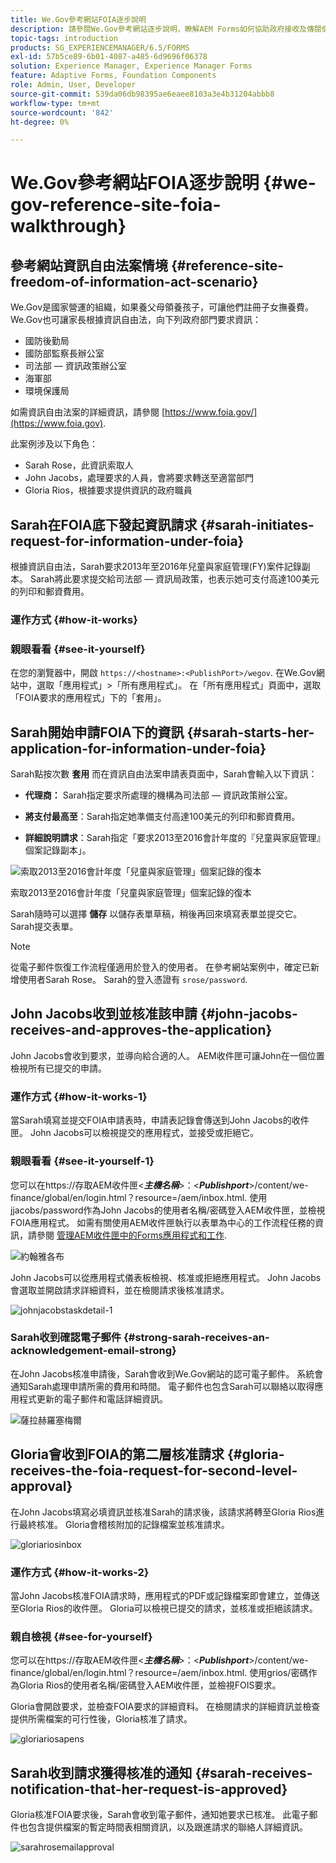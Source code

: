 ```yaml
---
title: We.Gov參考網站FOIA逐步說明
description: 請參閱We.Gov參考網站逐步說明，瞭解AEM Forms如何協助政府接收及傳閱個人依資訊自由法案要求之資訊。
topic-tags: introduction
products: SG_EXPERIENCEMANAGER/6.5/FORMS
exl-id: 57b5ce89-6b01-4087-a485-6d9696f06378
solution: Experience Manager, Experience Manager Forms
feature: Adaptive Forms, Foundation Components
role: Admin, User, Developer
source-git-commit: 539da06db98395ae6eaee8103a3e4b31204abbb8
workflow-type: tm+mt
source-wordcount: '842'
ht-degree: 0%

---
```


# We.Gov參考網站FOIA逐步說明 {#we-gov-reference-site-foia-walkthrough}

## 參考網站資訊自由法案情境 {#reference-site-freedom-of-information-act-scenario}

We.Gov是國家營運的組織，如果養父母領養孩子，可讓他們註冊子女撫養費。 We.Gov也可讓家長根據資訊自由法，向下列政府部門要求資訊：

* 國防後勤局
* 國防部監察長辦公室
* 司法部 — 資訊政策辦公室
* 海軍部
* 環境保護局

如需資訊自由法案的詳細資訊，請參閱 [https://www.foia.gov/](https://www.foia.gov).

此案例涉及以下角色：

* Sarah Rose，此資訊索取人
* John Jacobs，處理要求的人員，會將要求轉送至適當部門
* Gloria Rios，根據要求提供資訊的政府職員

## Sarah在FOIA底下發起資訊請求 {#sarah-initiates-request-for-information-under-foia}

根據資訊自由法，Sarah要求2013年至2016年兒童與家庭管理(FY)案件記錄副本。 Sarah將此要求提交給司法部 — 資訊局政策，也表示她可支付高達100美元的列印和郵資費用。

### 運作方式 {#how-it-works}

### 親眼看看 {#see-it-yourself}

在您的瀏覽器中，開啟 `https://<hostname>:<PublishPort>/wegov`. 在We.Gov網站中，選取「應用程式」>「所有應用程式」。 在「所有應用程式」頁面中，選取「FOIA要求的應用程式」下的「套用」。

## Sarah開始申請FOIA下的資訊 {#sarah-starts-her-application-for-information-under-foia}

Sarah點按次數 **套用** 而在資訊自由法案申請表頁面中，Sarah會輸入以下資訊：

* **代理商：** Sarah指定要求所處理的機構為司法部 — 資訊政策辦公室。

* **將支付最高至**：Sarah指定她準備支付高達100美元的列印和郵資費用。
* **詳細說明請求**：Sarah指定「要求2013至2016會計年度的『兒童與家庭管理』個案記錄副本」。

![索取2013至2016會計年度「兒童與家庭管理」個案記錄的復本](assets/sarahfiosform.png)

索取2013至2016會計年度「兒童與家庭管理」個案記錄的復本

Sarah隨時可以選擇 **儲存** 以儲存表單草稿，稍後再回來填寫表單並提交它。 Sarah提交表單。

>[!NOTE]
>
>從電子郵件恢復工作流程僅適用於登入的使用者。 在參考網站案例中，確定已新增使用者Sarah Rose。 Sarah的登入憑證有 `srose/password`.

## John Jacobs收到並核准該申請 {#john-jacobs-receives-and-approves-the-application}

John Jacobs會收到要求，並導向給合適的人。 AEM收件匣可讓John在一個位置檢視所有已提交的申請。

### 運作方式 {#how-it-works-1}

當Sarah填寫並提交FOIA申請表時，申請表記錄會傳送到John Jacobs的收件匣。 John Jacobs可以檢視提交的應用程式，並接受或拒絕它。

### 親眼看看 {#see-it-yourself-1}

您可以在https://存取AEM收件匣&lt;***主機名稱***>：&lt;***Publishport***>/content/we-finance/global/en/login.html？resource=/aem/inbox.html. 使用jjacobs/password作為John Jacobs的使用者名稱/密碼登入AEM收件匣，並檢視FOIA應用程式。 如需有關使用AEM收件匣執行以表單為中心的工作流程任務的資訊，請參閱 [管理AEM收件匣中的Forms應用程式和工作](/help/forms/using/manage-applications-inbox.md).

![約翰雅各布](assets/johnjacobs.png)

John Jacobs可以從應用程式儀表板檢視、核准或拒絕應用程式。 John Jacobs會選取並開啟請求詳細資料，並在檢閱請求後核准請求。

![johnjacobstaskdetail-1](assets/johnjacobstaskdetail-1.png)

### <strong>Sarah收到確認電子郵件</strong> {#strong-sarah-receives-an-acknowledgement-email-strong}

在John Jacobs核准申請後，Sarah會收到We.Gov網站的認可電子郵件。 系統會通知Sarah處理申請所需的費用和時間。 電子郵件也包含Sarah可以聯絡以取得應用程式更新的電子郵件和電話詳細資訊。

![薩拉赫羅塞梅爾](assets/sarahroseemail.png)

## Gloria會收到FOIA的第二層核准請求 {#gloria-receives-the-foia-request-for-second-level-approval}

在John Jacobs填寫必填資訊並核准Sarah的請求後，該請求將轉至Gloria Rios進行最終核准。 Gloria會稽核附加的記錄檔案並核准請求。

![gloriariosinbox](assets/gloriariosinbox.png)

### 運作方式 {#how-it-works-2}

當John Jacobs核准FOIA請求時，應用程式的PDF或記錄檔案即會建立，並傳送至Gloria Rios的收件匣。 Gloria可以檢視已提交的請求，並核准或拒絕該請求。

### 親自檢視 {#see-for-yourself}

您可以在https://存取AEM收件匣&lt;***主機名稱***>：&lt;***Publishport***>/content/we-finance/global/en/login.html？resource=/aem/inbox.html. 使用grios/密碼作為Gloria Rios的使用者名稱/密碼登入AEM收件匣，並檢視FOIS要求。

Gloria會開啟要求，並檢查FOIA要求的詳細資料。 在檢閱請求的詳細資訊並檢查提供所需檔案的可行性後，Gloria核准了請求。

![gloriariosapens](assets/gloriariosapproves.png)

## Sarah收到請求獲得核准的通知 {#sarah-receives-notification-that-her-request-is-approved}

Gloria核准FOIA要求後，Sarah會收到電子郵件，通知她要求已核准。 此電子郵件也包含提供檔案的暫定時間表相關資訊，以及跟進請求的聯絡人詳細資訊。

![sarahrosemailapproval](assets/sarahroseemailapproval.png)
